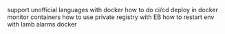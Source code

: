 support unofficial languages with docker
how to do ci/cd
deploy in docker
monitor containers
how to use private registry with EB
how to restart env with lamb
alarms
docker

